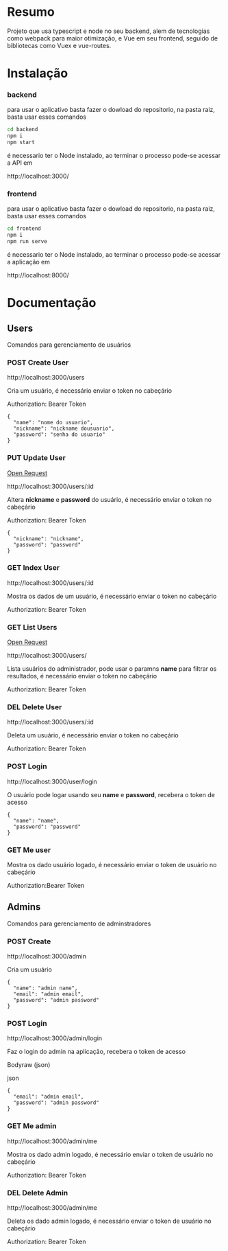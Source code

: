 # Resumo

Projeto que usa typescript e node no seu backend, alem de tecnologias como webpack para maior otimização, e Vue em seu frontend, seguido de bibliotecas como Vuex e vue-routes.

# Instalação

### backend

para usar o aplicativo basta fazer o dowload do repositorio, na pasta raiz, basta usar esses comandos

```cmd
cd backend
npm i
npm start
```

é necessario ter o Node instalado, ao terminar o processo pode-se acessar a API em 

http://localhost:3000/



### frontend

para usar o aplicativo basta fazer o dowload do repositorio, na pasta raiz, basta usar esses comandos

```cmd
cd frontend
npm i
npm run serve
```

é necessario ter o Node instalado, ao terminar o processo pode-se acessar a aplicação em 

http://localhost:8000/



# Documentação

## Users

Comandos para gerenciamento de usuários



### POST Create User

http://localhost:3000/users

Cria um usuário, é necessário enviar o token no cabeçário



Authorization: Bearer Token



```
{
  "name": "nome do usuario",
  "nickname": "nickname dousuario",
  "password": "senha do usuario"
}
```

### PUT Update User

[Open Request  ]()

http://localhost:3000/users/:id

Altera **nickname** e **password** do usuário, é necessário enviar o token no cabeçário



Authorization: Bearer Token



```
{
  "nickname": "nickname",
  "password": "password"
}
```

### GET Index User

http://localhost:3000/users/:id

Mostra os dados de um usuário, é necessário enviar o token no cabeçário



Authorization: Bearer Token



### GET List Users

[Open Request  ]()

http://localhost:3000/users/

Lista usuários do administrador, pode usar o paramns **name** para filtrar os resultados, é necessário enviar o token no cabeçário



Authorization: Bearer Token

### DEL Delete User

http://localhost:3000/users/:id

Deleta um usuário, é necessário enviar o token no cabeçário





Authorization: Bearer Token

### POST Login

http://localhost:3000/user/login

O usuário pode logar usando seu **name** e **password**, recebera o token de acesso



```
{
  "name": "name",
  "password": "password"
}
```

### GET Me user

Mostra os dado usuário logado, é necessário enviar o token de usuário no cabeçário



Authorization:Bearer Token



## Admins

Comandos para gerenciamento de adminstradores



### POST Create

http://localhost:3000/admin

Cria um usuário



```
{
  "name": "admin name",
  "email": "admin email",
  "password": "admin password"
}
```

### POST Login

http://localhost:3000/admin/login

Faz o login do admin na aplicação, recebera o token de acesso



Bodyraw (json)

json





```
{
  "email": "admin email",
  "password": "admin password"
}
```

### GET Me admin

http://localhost:3000/admin/me

Mostra os dado admin logado, é necessário enviar o token de usuário no cabeçário



Authorization: Bearer Token

### DEL Delete Admin

http://localhost:3000/admin/me

Deleta os dado admin logado, é necessário enviar o token de usuário no cabeçário



Authorization: Bearer Token